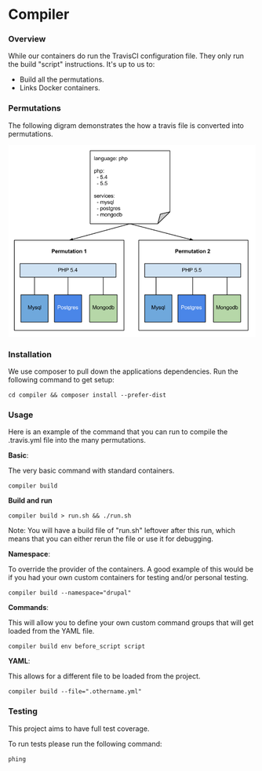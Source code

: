 Compiler
========

### Overview

While our containers do run the TravisCI configuration file. They only run the
build "script" instructions. It's up to us to:

* Build all the permutations.
* Links Docker containers.

### Permutations

The following digram demonstrates the how a travis file is converted into
permutations.

![Diagram](./docs/diagram.png "docs/diagram.png")

### Installation

We use composer to pull down the applications dependencies. Run the following
command to get setup:

```
cd compiler && composer install --prefer-dist
```

### Usage

Here is an example of the command that you can run to compile the .travis.yml
file into the many permutations.

**Basic**:

The very basic command with standard containers.

```
compiler build
```

**Build and run**

```
compiler build > run.sh && ./run.sh
```

Note: You will have a build file of "run.sh" leftover after this run, which means that you can either rerun the file or use it for debugging.

**Namespace**:

To override the provider of the containers. A good example of this would be if
you had your own custom containers for testing and/or personal testing.

```
compiler build --namespace="drupal"
```

**Commands**:

This will allow you to define your own custom command groups that will get
loaded from the YAML file.

```
compiler build env before_script script
```

**YAML**:

This allows for a different file to be loaded from the project.

```
compiler build --file=".othername.yml"
```

### Testing

This project aims to have full test coverage.

To run tests please run the following command:

```
phing
```
